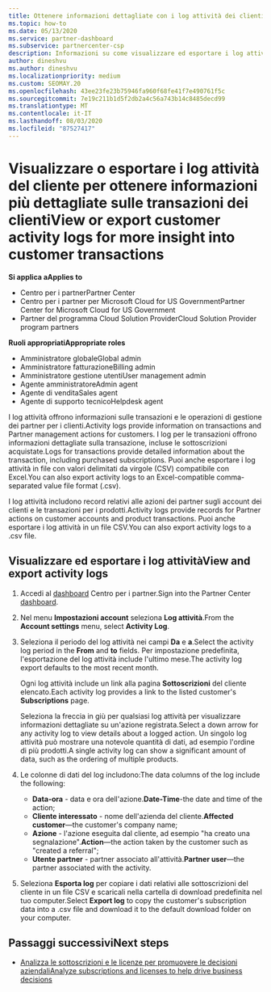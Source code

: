 ```yaml
---
title: Ottenere informazioni dettagliate con i log attività dei clienti
ms.topic: how-to
ms.date: 05/13/2020
ms.service: partner-dashboard
ms.subservice: partnercenter-csp
description: Informazioni su come visualizzare ed esportare i log attività per ottenere informazioni sulle transazioni degli account del cliente e altre attività di gestione dei partner correlate ai clienti.
author: dineshvu
ms.author: dineshvu
ms.localizationpriority: medium
ms.custom: SEOMAY.20
ms.openlocfilehash: 43ee23fe23b75946fa960f68fe41f7e490761f5c
ms.sourcegitcommit: 7e19c211b1d5f2db2a4c56a743b14c8485decd99
ms.translationtype: MT
ms.contentlocale: it-IT
ms.lasthandoff: 08/03/2020
ms.locfileid: "87527417"
---
```

# <a name="view-or-export-customer-activity-logs-for-more-insight-into-customer-transactions"></a><span data-ttu-id="16e89-103">Visualizzare o esportare i log attività del cliente per ottenere informazioni più dettagliate sulle transazioni dei clienti</span><span class="sxs-lookup"><span data-stu-id="16e89-103">View or export customer activity logs for more insight into customer transactions</span></span>

<span data-ttu-id="16e89-104">**Si applica a**</span><span class="sxs-lookup"><span data-stu-id="16e89-104">**Applies to**</span></span>

- <span data-ttu-id="16e89-105">Centro per i partner</span><span class="sxs-lookup"><span data-stu-id="16e89-105">Partner Center</span></span>
- <span data-ttu-id="16e89-106">Centro per i partner per Microsoft Cloud for US Government</span><span class="sxs-lookup"><span data-stu-id="16e89-106">Partner Center for Microsoft Cloud for US Government</span></span>
- <span data-ttu-id="16e89-107">Partner del programma Cloud Solution Provider</span><span class="sxs-lookup"><span data-stu-id="16e89-107">Cloud Solution Provider program partners</span></span>

<span data-ttu-id="16e89-108">**Ruoli appropriati**</span><span class="sxs-lookup"><span data-stu-id="16e89-108">**Appropriate roles**</span></span>

- <span data-ttu-id="16e89-109">Amministratore globale</span><span class="sxs-lookup"><span data-stu-id="16e89-109">Global admin</span></span>
- <span data-ttu-id="16e89-110">Amministratore fatturazione</span><span class="sxs-lookup"><span data-stu-id="16e89-110">Billing admin</span></span>
- <span data-ttu-id="16e89-111">Amministratore gestione utenti</span><span class="sxs-lookup"><span data-stu-id="16e89-111">User management admin</span></span>
- <span data-ttu-id="16e89-112">Agente amministratore</span><span class="sxs-lookup"><span data-stu-id="16e89-112">Admin agent</span></span>
- <span data-ttu-id="16e89-113">Agente di vendita</span><span class="sxs-lookup"><span data-stu-id="16e89-113">Sales agent</span></span>
- <span data-ttu-id="16e89-114">Agente di supporto tecnico</span><span class="sxs-lookup"><span data-stu-id="16e89-114">Helpdesk agent</span></span>

<span data-ttu-id="16e89-115">I log attività offrono informazioni sulle transazioni e le operazioni di gestione dei partner per i clienti.</span><span class="sxs-lookup"><span data-stu-id="16e89-115">Activity logs provide information on transactions and Partner management actions for customers.</span></span> <span data-ttu-id="16e89-116">I log per le transazioni offrono informazioni dettagliate sulla transazione, incluse le sottoscrizioni acquistate.</span><span class="sxs-lookup"><span data-stu-id="16e89-116">Logs for transactions provide detailed information about the transaction, including purchased subscriptions.</span></span> <span data-ttu-id="16e89-117">Puoi anche esportare i log attività in file con valori delimitati da virgole (CSV) compatibile con Excel.</span><span class="sxs-lookup"><span data-stu-id="16e89-117">You can also export activity logs to an Excel-compatible comma-separated value file format (.csv).</span></span>

<span data-ttu-id="16e89-118">I log attività includono record relativi alle azioni dei partner sugli account dei clienti e le transazioni per i prodotti.</span><span class="sxs-lookup"><span data-stu-id="16e89-118">Activity logs provide records for Partner actions on customer accounts and product transactions.</span></span> <span data-ttu-id="16e89-119">Puoi anche esportare i log attività in un file CSV.</span><span class="sxs-lookup"><span data-stu-id="16e89-119">You can also export activity logs to a .csv file.</span></span>

## <a name="view-and-export-activity-logs"></a><span data-ttu-id="16e89-120">Visualizzare ed esportare i log attività</span><span class="sxs-lookup"><span data-stu-id="16e89-120">View and export activity logs</span></span>

1. <span data-ttu-id="16e89-121">Accedi al [dashboard](https://partner.microsoft.com/dashboard) Centro per i partner.</span><span class="sxs-lookup"><span data-stu-id="16e89-121">Sign into the Partner Center [dashboard](https://partner.microsoft.com/dashboard).</span></span>

2. <span data-ttu-id="16e89-122">Nel menu **Impostazioni account** seleziona **Log attività**.</span><span class="sxs-lookup"><span data-stu-id="16e89-122">From the **Account settings** menu, select **Activity Log**.</span></span>

3. <span data-ttu-id="16e89-123">Seleziona il periodo del log attività nei campi **Da** e **a**.</span><span class="sxs-lookup"><span data-stu-id="16e89-123">Select the activity log period in the **From** and **to** fields.</span></span> <span data-ttu-id="16e89-124">Per impostazione predefinita, l'esportazione del log attività include l'ultimo mese.</span><span class="sxs-lookup"><span data-stu-id="16e89-124">The activity log export defaults to the most recent month.</span></span>

   <span data-ttu-id="16e89-125">Ogni log attività include un link alla pagina **Sottoscrizioni** del cliente elencato.</span><span class="sxs-lookup"><span data-stu-id="16e89-125">Each activity log provides a link to the listed customer's **Subscriptions** page.</span></span>

   <span data-ttu-id="16e89-126">Seleziona la freccia in giù per qualsiasi log attività per visualizzare informazioni dettagliate su un'azione registrata.</span><span class="sxs-lookup"><span data-stu-id="16e89-126">Select a down arrow for any activity log to view details about a logged action.</span></span> <span data-ttu-id="16e89-127">Un singolo log attività può mostrare una notevole quantità di dati, ad esempio l'ordine di più prodotti.</span><span class="sxs-lookup"><span data-stu-id="16e89-127">A single activity log can show a significant amount of data, such as the ordering of multiple products.</span></span>

4. <span data-ttu-id="16e89-128">Le colonne di dati del log includono:</span><span class="sxs-lookup"><span data-stu-id="16e89-128">The data columns of the log include the following:</span></span>
   - <span data-ttu-id="16e89-129">**Data-ora** - data e ora dell'azione.</span><span class="sxs-lookup"><span data-stu-id="16e89-129">**Date-Time**-the date and time of the action;</span></span>
   - <span data-ttu-id="16e89-130">**Cliente interessato** - nome dell'azienda del cliente.</span><span class="sxs-lookup"><span data-stu-id="16e89-130">**Affected customer**—the customer's company name;</span></span>
   - <span data-ttu-id="16e89-131">**Azione** - l'azione eseguita dal cliente, ad esempio "ha creato una segnalazione".</span><span class="sxs-lookup"><span data-stu-id="16e89-131">**Action**—the action taken by the customer such as "created a referral";</span></span>
   - <span data-ttu-id="16e89-132">**Utente partner** - partner associato all'attività.</span><span class="sxs-lookup"><span data-stu-id="16e89-132">**Partner user**—the partner associated with the activity.</span></span>

5. <span data-ttu-id="16e89-133">Seleziona **Esporta log** per copiare i dati relativi alle sottoscrizioni del cliente in un file CSV e scaricali nella cartella di download predefinita nel tuo computer.</span><span class="sxs-lookup"><span data-stu-id="16e89-133">Select **Export log** to copy the customer's subscription data into a .csv file and download it to the default download folder on your computer.</span></span>

## <a name="next-steps"></a><span data-ttu-id="16e89-134">Passaggi successivi</span><span class="sxs-lookup"><span data-stu-id="16e89-134">Next steps</span></span>

- [<span data-ttu-id="16e89-135">Analizza le sottoscrizioni e le licenze per promuovere le decisioni aziendali</span><span class="sxs-lookup"><span data-stu-id="16e89-135">Analyze subscriptions and licenses to help drive business decisions</span></span>](analyze-subscriptions-licenses.md)

